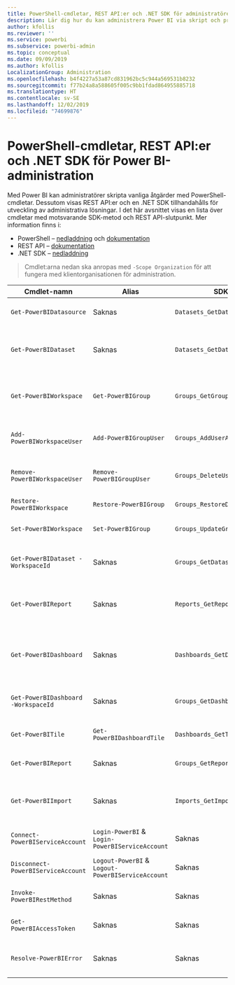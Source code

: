 ```yaml
---
title: PowerShell-cmdletar, REST API:er och .NET SDK för administratörer
description: Lär dig hur du kan administrera Power BI via skript och programmerings-API:er.
author: kfollis
ms.reviewer: ''
ms.service: powerbi
ms.subservice: powerbi-admin
ms.topic: conceptual
ms.date: 09/09/2019
ms.author: kfollis
LocalizationGroup: Administration
ms.openlocfilehash: b4f4227a53a87cd831962bc5c944a569531b8232
ms.sourcegitcommit: f77b24a8a588605f005c9bb1fdad864955885718
ms.translationtype: HT
ms.contentlocale: sv-SE
ms.lasthandoff: 12/02/2019
ms.locfileid: "74699876"
---
```

# <a name="powershell-cmdlets-rest-apis-and-net-sdk-for-power-bi-administration"></a>PowerShell-cmdletar, REST API:er och .NET SDK för Power BI-administration
Med Power BI kan administratörer skripta vanliga åtgärder med PowerShell-cmdletar. Dessutom visas REST API:er och en .NET SDK tillhandahålls för utveckling av administrativa lösningar. I det här avsnittet visas en lista över cmdletar med motsvarande SDK-metod och REST API-slutpunkt. Mer information finns i:

- PowerShell – [nedladdning](https://www.powershellgallery.com/packages/MicrosoftPowerBIMgmt/) och [dokumentation](https://docs.microsoft.com/powershell/power-bi/overview?view=powerbi-ps)
- REST API – [dokumentation](https://docs.microsoft.com/rest/api/power-bi/admin)
- .NET SDK – [nedladdning](https://www.nuget.org/packages/Microsoft.PowerBI.Api/)

> Cmdlet:arna nedan ska anropas med `-Scope Organization` för att fungera med klientorganisationen för administration.

| **Cmdlet-namn** | **Alias** | **SDK-metod** | **REST API-slutpunkt** | **Beskrivning** |
| --- | --- | --- | --- | --- |
| `Get-PowerBIDatasource` | Saknas | `Datasets_GetDataSourcesAsAdmin` | /v1.0/myorg/admin/datasets/{datasetkey}/datasources | Hämtar datakällor för den angivna datauppsättningen. |
| `Get-PowerBIDataset` | Saknas | `Datasets_GetDatasetsAsAdmin` | /v1.0/myorg/admin/datasets | Hämtar en fullständig lista över datauppsättningar i en Power BI-klientorganisation. |
| `Get-PowerBIWorkspace` | `Get-PowerBIGroup` | `Groups_GetGroupsAsAdmin` | /v1.0/myorg/admin/groups | Hämtar en fullständig lista över arbetsytor i Power BI-klientorganisationen. |
| `Add-PowerBIWorkspaceUser` | `Add-PowerBIGroupUser` | `Groups_AddUserAsAdmin` | /v1.0/myorg/admin/groups/{groupId}/users | Lägger till en användare som medlem till en viss arbetsyta. |
| `Remove-PowerBIWorkspaceUser` | `Remove-PowerBIGroupUser` | `Groups_DeleteUserAsAdmin` | /v1.0/myorg/admin/groups/{groupId}/users/{user} | Tar bort en användare från medlemslistan för en viss arbetsyta. |
| `Restore-PowerBIWorkspace` |`Restore-PowerBIGroup` | `Groups_RestoreDeletedGroupAsAdmin` | /v1.0/myorg/admin/groups/{groupId}/restore | Återställer en borttagen arbetsyta. |
| `Set-PowerBIWorkspace` |`Set-PowerBIGroup` | `Groups_UpdateGroupAsAdmin` | /v1.0/myorg/admin/groups/{groupId} | Uppdaterar egenskaperna för en angiven arbetsyta. |
| `Get-PowerBIDataset -WorkspaceId` | Saknas | `Groups_GetDatasetsAsAdmin` | /v1.0/myorg/admin/groups/{group\_id}/datasets | Hämtar datauppsättningar inom en angiven arbetsyta. |
| `Get-PowerBIReport` | Saknas | `Reports_GetReportsAsAdmin` | /v1.0/myorg/admin/reports | Hämtar en fullständig lista över rapporter i Power BI-klientorganisationen. |
| `Get-PowerBIDashboard` | Saknas | `Dashboards_GetDashboardsAsAdmin` | /v1.0/myorg/admin/dashboards | Hämtar den fullständiga listan över instrumentpaneler i en Power BI-klientorganisation. |
| `Get-PowerBIDashboard -WorkspaceId` | Saknas | `Groups_GetDashboardsAsAdmin` | /v1.0/myorg/admin/groups/{group\_id}/dashboards | Hämtar instrumentpanelerna inom en angiven arbetsyta. |
| `Get-PowerBITile` | `Get-PowerBIDashboardTile` | `Dashboards_GetTilesAsAdmin` | /v1.0/myorg/admin/dashboards/{dashboard\_id}/tiles | Hämtar panelerna för en angiven instrumentpanel. |
| `Get-PowerBIReport` | Saknas | `Groups_GetReportsAsAdmin` | /v1.0/myorg/admin/groups/{group\_id}/reports | Hämtar rapporterna inom en angiven arbetsyta. |
| `Get-PowerBIImport` | Saknas | `Imports_GetImportsAsAdmin` | /v1.0/myorg/admin/imports | Hämtar den fullständiga listan över importer i Power BI-klientorganisationen. |
| `Connect-PowerBIServiceAccount` | `Login-PowerBI` &  `Login-PowerBIServiceAccount` | Saknas | Saknas | Logga in på Power BI och starta en session. |
| `Disconnect-PowerBIServiceAccount` | `Logout-PowerBI` & `Logout-PowerBIServiceAccount` | Saknas | Saknas | Logga ut från Power BI och stänga den aktuella sessionen. |
| `Invoke-PowerBIRestMethod`| Saknas | Saknas | Saknas | Skicka godtyckliga REST API-anrop till Power BI. |
| `Get-PowerBIAccessToken`| Saknas | Saknas | Saknas | Hämta åtkomsttoken för Power BI i en session. |
| `Resolve-PowerBIError`| Saknas | Saknas | Saknas | Få detaljerad felinformation om misslyckade cmdlet-anrop. |
